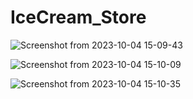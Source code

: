 # IceCream_Store


![Screenshot from 2023-10-04 15-09-43](https://github.com/AnshikaSrivastava25/IceCream_Store/assets/75130949/9f3b9371-b008-49c5-b9a6-46e8bb63bb6f)

![Screenshot from 2023-10-04 15-10-09](https://github.com/AnshikaSrivastava25/IceCream_Store/assets/75130949/097173f3-1a1a-4090-a4bf-31c6da668569)

![Screenshot from 2023-10-04 15-10-35](https://github.com/AnshikaSrivastava25/IceCream_Store/assets/75130949/933274f4-29e0-4665-80fb-a6a816a815b2)
